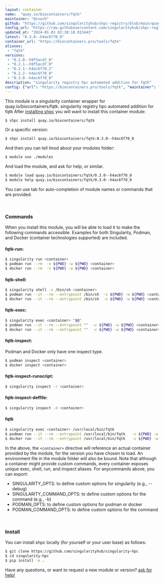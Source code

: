 ```yaml
---
layout: container
name:  "quay.io/biocontainers/fqtk"
maintainer: "@vsoch"
github: "https://github.com/singularityhub/shpc-registry/blob/main/quay.io/biocontainers/fqtk/container.yaml"
config_url: "https://raw.githubusercontent.com/singularityhub/shpc-registry/main/quay.io/biocontainers/fqtk/container.yaml"
updated_at: "2024-01-03 02:30:18.913443"
latest: "0.3.0--h4ac6f70_0"
container_url: "https://biocontainers.pro/tools/fqtk"
aliases:
 - "fqtk"
versions:
 - "0.2.0--h9f5acd7_0"
 - "0.2.1--h9f5acd7_0"
 - "0.2.1--h4ac6f70_2"
 - "0.2.2--h4ac6f70_0"
 - "0.3.0--h4ac6f70_0"
description: "singularity registry hpc automated addition for fqtk"
config: {"url": "https://biocontainers.pro/tools/fqtk", "maintainer": "@vsoch", "description": "singularity registry hpc automated addition for fqtk", "latest": {"0.3.0--h4ac6f70_0": "sha256:809c83bb231e162e219b8bb68150ee4bd24dc0d058a82d6c755d4a747b2727fd"}, "tags": {"0.2.0--h9f5acd7_0": "sha256:14bdfc6ceba1585638ccf09033dfe68882bd0bf75ee5f807596e9d6676f5cbcd", "0.2.1--h9f5acd7_0": "sha256:baae6d9c3f50c13121c651915174c300164a405b06aabe53c69ff9e58f3f2bc5", "0.2.1--h4ac6f70_2": "sha256:aff0201fcaa402c80df6127cfcbc22327e226b01fe19b3871b1e654009a35702", "0.2.2--h4ac6f70_0": "sha256:5c8e2e815530c5e35f7655a9f7984a7b7302f1186749ff47078b5155a4f0354e", "0.3.0--h4ac6f70_0": "sha256:809c83bb231e162e219b8bb68150ee4bd24dc0d058a82d6c755d4a747b2727fd"}, "docker": "quay.io/biocontainers/fqtk", "aliases": {"fqtk": "/usr/local/bin/fqtk"}}
---
```


This module is a singularity container wrapper for quay.io/biocontainers/fqtk.
singularity registry hpc automated addition for fqtk
After [installing shpc](#install) you will want to install this container module:


```bash
$ shpc install quay.io/biocontainers/fqtk
```

Or a specific version:

```bash
$ shpc install quay.io/biocontainers/fqtk:0.3.0--h4ac6f70_0
```

And then you can tell lmod about your modules folder:

```bash
$ module use ./modules
```

And load the module, and ask for help, or similar.

```bash
$ module load quay.io/biocontainers/fqtk/0.3.0--h4ac6f70_0
$ module help quay.io/biocontainers/fqtk/0.3.0--h4ac6f70_0
```

You can use tab for auto-completion of module names or commands that are provided.

<br>

### Commands

When you install this module, you will be able to load it to make the following commands accessible.
Examples for both Singularity, Podman, and Docker (container technologies supported) are included.

#### fqtk-run:

```bash
$ singularity run <container>
$ podman run --rm  -v ${PWD} -w ${PWD} <container>
$ docker run --rm  -v ${PWD} -w ${PWD} <container>
```

#### fqtk-shell:

```bash
$ singularity shell -s /bin/sh <container>
$ podman run --it --rm --entrypoint /bin/sh  -v ${PWD} -w ${PWD} <container>
$ docker run --it --rm --entrypoint /bin/sh  -v ${PWD} -w ${PWD} <container>
```

#### fqtk-exec:

```bash
$ singularity exec <container> "$@"
$ podman run --it --rm --entrypoint ""  -v ${PWD} -w ${PWD} <container> "$@"
$ docker run --it --rm --entrypoint ""  -v ${PWD} -w ${PWD} <container> "$@"
```

#### fqtk-inspect:

Podman and Docker only have one inspect type.

```bash
$ podman inspect <container>
$ docker inspect <container>
```

#### fqtk-inspect-runscript:

```bash
$ singularity inspect -r <container>
```

#### fqtk-inspect-deffile:

```bash
$ singularity inspect -d <container>
```


#### fqtk

```bash
$ singularity exec <container> /usr/local/bin/fqtk
$ podman run --it --rm --entrypoint /usr/local/bin/fqtk   -v ${PWD} -w ${PWD} <container> -c " $@"
$ docker run --it --rm --entrypoint /usr/local/bin/fqtk   -v ${PWD} -w ${PWD} <container> -c " $@"
```



In the above, the `<container>` directive will reference an actual container provided
by the module, for the version you have chosen to load. An environment file in the
module folder will also be bound. Note that although a container
might provide custom commands, every container exposes unique exec, shell, run, and
inspect aliases. For anycommands above, you can export:

 - SINGULARITY_OPTS: to define custom options for singularity (e.g., --debug)
 - SINGULARITY_COMMAND_OPTS: to define custom options for the command (e.g., -b)
 - PODMAN_OPTS: to define custom options for podman or docker
 - PODMAN_COMMAND_OPTS: to define custom options for the command

<br>

### Install

You can install shpc locally (for yourself or your user base) as follows:

```bash
$ git clone https://github.com/singularityhub/singularity-hpc
$ cd singularity-hpc
$ pip install -e .
```

Have any questions, or want to request a new module or version? [ask for help!](https://github.com/singularityhub/singularity-hpc/issues)
